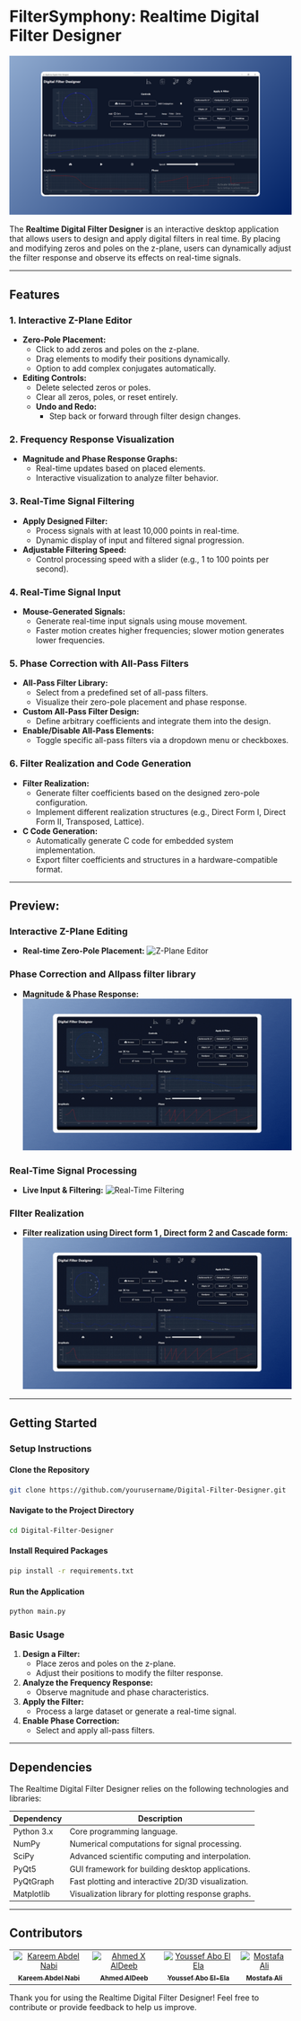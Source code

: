 # FilterSymphony: Realtime Digital Filter Designer

![Application Overview](assets/home.png "Overview of the Digital Filter Designer")

The **Realtime Digital Filter Designer** is an interactive desktop application that allows users to design and apply digital filters in real time. By placing and modifying zeros and poles on the z-plane, users can dynamically adjust the filter response and observe its effects on real-time signals.

---

## Features

### 1. Interactive Z-Plane Editor
- **Zero-Pole Placement:**
  - Click to add zeros and poles on the z-plane.
  - Drag elements to modify their positions dynamically.
  - Option to add complex conjugates automatically.
- **Editing Controls:**
  - Delete selected zeros or poles.
  - Clear all zeros, poles, or reset entirely.
  - **Undo and Redo:**
    - Step back or forward through filter design changes.

### 2. Frequency Response Visualization
- **Magnitude and Phase Response Graphs:**
  - Real-time updates based on placed elements.
  - Interactive visualization to analyze filter behavior.

### 3. Real-Time Signal Filtering
- **Apply Designed Filter:**
  - Process signals with at least 10,000 points in real-time.
  - Dynamic display of input and filtered signal progression.
- **Adjustable Filtering Speed:**
  - Control processing speed with a slider (e.g., 1 to 100 points per second).

### 4. Real-Time Signal Input
- **Mouse-Generated Signals:**
  - Generate real-time input signals using mouse movement.
  - Faster motion creates higher frequencies; slower motion generates lower frequencies.

### 5. Phase Correction with All-Pass Filters
- **All-Pass Filter Library:**
  - Select from a predefined set of all-pass filters.
  - Visualize their zero-pole placement and phase response.
- **Custom All-Pass Filter Design:**
  - Define arbitrary coefficients and integrate them into the design.
- **Enable/Disable All-Pass Elements:**
  - Toggle specific all-pass filters via a dropdown menu or checkboxes.

### 6. Filter Realization and Code Generation
- **Filter Realization:**
  - Generate filter coefficients based on the designed zero-pole configuration.
  - Implement different realization structures (e.g., Direct Form I, Direct Form II, Transposed, Lattice).
- **C Code Generation:**
  - Automatically generate C code for embedded system implementation.
  - Export filter coefficients and structures in a hardware-compatible format.

---

## Preview:

### Interactive Z-Plane Editing
- **Real-time Zero-Pole Placement:**
  ![Z-Plane Editor](assets/interactive_placement.gif "Placing zeros and poles interactively")

### Phase Correction and Allpass filter library
- **Magnitude & Phase Response:**
  ![Frequency Response](assets/allpass.gif "Real-time frequency response visualization")

### Real-Time Signal Processing
- **Live Input & Filtering:**
  ![Real-Time Filtering](assets/realtime_testing.gif "Processing signals in real-time")

### FIlter Realization
- **Filter realization using Direct form 1 , Direct form 2 and Cascade form:**
  ![Real-Time Filtering](assets/realization.gif "Processing signals in real-time")
---

## Getting Started

### Setup Instructions

#### Clone the Repository
```bash
git clone https://github.com/yourusername/Digital-Filter-Designer.git
```

#### Navigate to the Project Directory
```bash
cd Digital-Filter-Designer
```

#### Install Required Packages
```bash
pip install -r requirements.txt
```

#### Run the Application
```bash
python main.py
```

### Basic Usage

1. **Design a Filter:**
   - Place zeros and poles on the z-plane.
   - Adjust their positions to modify the filter response.
2. **Analyze the Frequency Response:**
   - Observe magnitude and phase characteristics.
3. **Apply the Filter:**
   - Process a large dataset or generate a real-time signal.
4. **Enable Phase Correction:**
   - Select and apply all-pass filters.

---

## Dependencies

The Realtime Digital Filter Designer relies on the following technologies and libraries:

| **Dependency**       | **Description**                                       |
|-----------------------|-------------------------------------------------------|
| Python 3.x           | Core programming language.                            |
| NumPy                | Numerical computations for signal processing.         |
| SciPy                | Advanced scientific computing and interpolation.      |
| PyQt5                | GUI framework for building desktop applications.      |
| PyQtGraph            | Fast plotting and interactive 2D/3D visualization.    |
| Matplotlib           | Visualization library for plotting response graphs.   |

---

## Contributors <a name="Contributors"></a>
<table>
  <tr>
    <td align="center">
      <a href="https://github.com/karreemm" target="_blank">
        <img src="https://github.com/karreemm.png" width="150px;" alt="Kareem Abdel Nabi"/>
        <br />
        <sub><b>Kareem Abdel Nabi</b></sub>
      </a>
    </td>
    <td align="center">
      <a href="https://github.com/AhmedXAlDeeb" target="_blank">
        <img src="https://github.com/AhmedXAlDeeb.png" width="150px;" alt="Ahmed X AlDeeb"/>
        <br />
        <sub><b>Ahmed AlDeeb</b></sub>
      </a>
    </td>
    <td align="center">
      <a href="https://github.com/Youssef-Abo-El-Ela" target="_blank">
        <img src="https://github.com/Youssef-Abo-El-Ela.png" width="150px;" alt="Youssef Abo El Ela"/>
        <br />
        <sub><b>Youssef Abo El-Ela</b></sub>
      </a>
    </td>
    <td align="center">
      <a href="https://github.com/Mostafaali3" target="_blank">
        <img src="https://github.com/Mostafaali3.png" width="150px;" alt="Mostafa Ali"/>
        <br />
        <sub><b>Mostafa Ali</b></sub>
      </a>
    </td>
  </tr>
</table>

Thank you for using the Realtime Digital Filter Designer! Feel free to contribute or provide feedback to help us improve.
